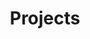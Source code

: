 ---
layout: catpage
title: Projects
permalink: /projects
cat: projects
icon: 💡
nav: true
order: 2
---